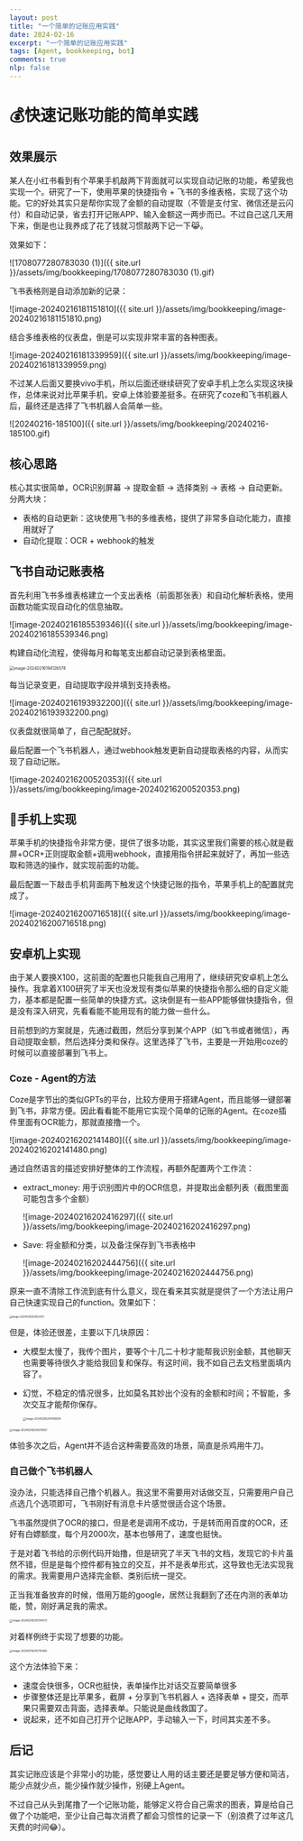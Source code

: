 ```yaml
---
layout: post
title: "一个简单的记账应用实践"
date: 2024-02-16
excerpt: "一个简单的记账应用实践"
tags: [Agent, bookkeeping, bot]
comments: true
nlp: false 
---
```


# 💰快速记账功能的简单实践

## 效果展示

某人在小红书看到有个苹果手机敲两下背面就可以实现自动记账的功能，希望我也实现一个。研究了一下，使用苹果的快捷指令 + 飞书的多维表格，实现了这个功能。它的好处其实只是帮你实现了金额的自动提取（不管是支付宝、微信还是云闪付）和自动记录，省去打开记账APP、输入金额这一两步而已。不过自己这几天用下来，倒是也让我养成了花了钱就习惯敲两下记一下😹。

效果如下：

![1708077280783030 (1)]({{ site.url }}/assets/img/bookkeeping/1708077280783030 (1).gif)

飞书表格则是自动添加新的记录：

![image-20240216181151810]({{ site.url }}/assets/img/bookkeeping/image-20240216181151810.png)

结合多维表格的仪表盘，倒是可以实现非常丰富的各种图表。

![image-20240216181339959]({{ site.url }}/assets/img/bookkeeping/image-20240216181339959.png)

不过某人后面又要换vivo手机，所以后面还继续研究了安卓手机上怎么实现这块操作，总体来说对比苹果手机，安卓上体验要差挺多。在研究了coze和飞书机器人后，最终还是选择了飞书机器人会简单一些。

![20240216-185100]({{ site.url }}/assets/img/bookkeeping/20240216-185100.gif)


## 核心思路

核心其实很简单，OCR识别屏幕 -> 提取金额 -> 选择类别 -> 表格 -> 自动更新。分两大块：

- 表格的自动更新：这块使用飞书的多维表格，提供了非常多自动化能力，直接用就好了
- 自动化提取：OCR + webhook的触发

## 飞书自动记账表格

首先利用飞书多维表格建立一个支出表格（前面那张表）和自动化解析表格，使用函数功能实现自动化的信息抽取。

![image-20240216185539346]({{ site.url }}/assets/img/bookkeeping/image-20240216185539346.png)

构建自动化流程，使得每月和每笔支出都自动记录到表格里面。

<img src="{{ site.url }}/assets/img/bookkeeping/image-20240216194126578.png" alt="image-20240216194126578" style="zoom:50%;" />

每当记录变更，自动提取字段并填到支持表格。

![image-20240216193932200]({{ site.url }}/assets/img/bookkeeping/image-20240216193932200.png)

仪表盘就很简单了，自己配配就好。

最后配置一个飞书机器人，通过webhook触发更新自动提取表格的内容，从而实现了自动记账。

![image-20240216200520353]({{ site.url }}/assets/img/bookkeeping/image-20240216200520353.png)

## 手机上实现

苹果手机的快捷指令非常方便，提供了很多功能，其实这里我们需要的核心就是截屏+OCR+正则提取金额+调用webhook，直接用指令拼起来就好了，再加一些选取和筛选的操作，就实现前面的功能。

最后配置一下敲击手机背面两下触发这个快捷记账的指令，苹果手机上的配置就完成了。

![image-20240216200716518]({{ site.url }}/assets/img/bookkeeping/image-20240216200716518.png)

## 安卓机上实现

由于某人要换X100，这前面的配置也只能我自己用用了，继续研究安卓机上怎么操作。我拿着X100研究了半天也没发现有类似苹果的快捷指令那么细的自定义能力，基本都是配置一些简单的快捷方式。这块倒是有一些APP能够做快捷指令，但是没有深入研究，先看看能不能用现有的能力做一些什么。

目前想到的方案就是，先通过截图，然后分享到某个APP（如飞书或者微信），再自动提取金额，然后选择分类和保存。这里选择了飞书，主要是一开始用coze的时候可以直接部署到飞书上。

### Coze - Agent的方法

Coze是字节出的类似GPTs的平台，比较方便用于搭建Agent，而且能够一键部署到飞书，非常方便。因此看看能不能用它实现个简单的记账的Agent。在coze插件里面有OCR能力，那就直接撸一个。

![image-20240216202141480]({{ site.url }}/assets/img/bookkeeping/image-20240216202141480.png)

通过自然语言的描述安排好整体的工作流程，再额外配置两个工作流：

- extract_money: 用于识别图片中的OCR信息，并提取出金额列表（截图里面可能包含多个金额）

  ![image-20240216202416297]({{ site.url }}/assets/img/bookkeeping/image-20240216202416297.png)

- Save: 将金额和分类，以及备注保存到飞书表格中

  ![image-20240216202444756]({{ site.url }}/assets/img/bookkeeping/image-20240216202444756.png)

原来一直不清除工作流到底有什么意义，现在看来其实就是提供了一个方法让用户自己快速实现自己的function。效果如下：

<img src="{{ site.url }}/assets/img/bookkeeping/image-20240216203853437.png" alt="image-20240216203853437" style="zoom:30%;" />

但是，体验还很差，主要以下几块原因：

- 大模型太慢了，我传个图片，要等个十几二十秒才能帮我识别金额，其他聊天也需要等待很久才能给我回复和保存。有这时间，我不如自己去文档里面填内容了。

- 幻觉，不稳定的情况很多，比如莫名其妙出个没有的金额和时间；不智能，多次交互才能帮你保存。

  <img src="{{ site.url }}/assets/img/bookkeeping/image-20240216204105604.png" alt="image-20240216204105604" style="zoom:33%;" />

<img src="{{ site.url }}/assets/img/bookkeeping/image-20240216204201627.png" alt="image-20240216204201627" style="zoom:33%;" />

体验多次之后，Agent并不适合这种需要高效的场景，简直是杀鸡用牛刀。

### 自己做个飞书机器人

没办法，只能选择自己撸个机器人。我这里不需要用对话做交互，只需要用户自己点选几个选项即可，飞书刚好有消息卡片感觉很适合这个场景。

飞书虽然提供了OCR的接口，但是老是调用不成功，于是转而用百度的OCR，还好有白嫖额度，每个月2000次，基本也够用了，速度也挺快。

于是对着飞书给的示例代码开始撸，但是研究了半天飞书的文档，发现它的卡片虽然不错，但是是每个控件都有独立的交互，并不是表单形式，这导致也无法实现我的需求。我需要用户选择完金额、类别后统一提交。

正当我准备放弃的时候，借用万能的google，居然让我翻到了还在内测的表单功能，赞，刚好满足我的需求。

<img src="{{ site.url }}/assets/img/bookkeeping/image-20240216205104072.png" alt="image-20240216205104072" style="zoom:33%;" />

对着样例终于实现了想要的功能。

<img src="{{ site.url }}/assets/img/bookkeeping/image-20240216205716465.png" alt="image-20240216205716465" style="zoom:33%;" />

这个方法体验下来：

- 速度会快很多，OCR也挺快，表单操作比对话交互要简单很多
- 步骤整体还是比苹果多，截屏 + 分享到飞书机器人 + 选择表单 + 提交，而苹果只需要双击背面，选择表单。只能说是曲线救国了。
- 说起来，还不如自己打开个记账APP，手动输入一下，时间其实差不多。

## 后记

其实记账应该是个非常小的功能，感觉要让人用的话主要还是要足够方便和简洁，能少点就少点，能少操作就少操作，别硬上Agent。

不过自己从头到尾撸了一个记账功能，能够定义符合自己需求的图表，算是给自己做了个功能吧，至少让自己每次消费了都会习惯性的记录一下（别浪费了过年这几天费的时间😂）。

